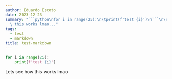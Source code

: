 ```yaml
---
author: Eduardo Escoto
date: 2023-12-23
summary: "```python\nfor i in range(25):\n\tprint(f'test {i}')\n```\n\nLets see how\
  \ this works lmao..."
tags:
  - test
  - markdown
title: test-markdown
---
```


```python
for i in range(25):
	print(f'test {i}')
```

Lets see how this works lmao
